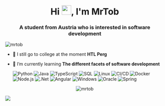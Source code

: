 
<h1 align="center">Hi <img src="https://raw.githubusercontent.com/MartinHeinz/MartinHeinz/master/wave.gif" width="30px">, I'm MrTob</h1>
<h3 align="center">A student from Austria who is interested in software development</h3>

<p align="left"> <img src="https://komarev.com/ghpvc/?username=mrtob" alt="mrtob" /> </p>

- 🔭 I still go to college at the moment **HTL Perg**

- 🌱 I’m currently learning **The different facets of software development**

  ![Python](https://img.shields.io/badge/-Python-000?&logo=python)
  ![Java](https://img.shields.io/badge/-Java-000?&logo=Java&logoColor=007396)
  ![TypeScript](https://img.shields.io/badge/-TypeScript-000?&logo=TypeScript&logoColor=007ACC)
  ![SQL](https://img.shields.io/badge/-SQL-000?&logo=MySQL&logoColor=4479A1)
  ![Linux](https://img.shields.io/badge/-Linux-000?&logo=Linux&logoColor=FCC624)
  ![CI/CD](https://img.shields.io/badge/-CI%2FCD-000?&logo=CircleCI&logoColor=888)
![Docker](https://img.shields.io/badge/-Docker-000?&logo=Docker)
  ![Node.js](https://img.shields.io/badge/-Node.js-000?&logo=node.js)
  ![.Net](https://img.shields.io/badge/-.Net-000?J&logo=.net)
![Angular](https://img.shields.io/badge/-Agular-000?J&logo=angular&logoColor=e80e2b)
![Windows](https://img.shields.io/badge/-Windows-000?J&logo=windows&logoColor=ffffff)
![Oracle](https://img.shields.io/badge/-Oracle-000?J&logo=oracle&logoColor=ffffff)
![Spring](https://img.shields.io/badge/-Spring-000?J&logo=spring&logoColor=1e940c)
 


<p align="center"> <img src="https://github-readme-stats.vercel.app/api?username=mrtob&show_icons=true" alt="mrtob" /> </p>


<a href="https://github.com/mrtob/">
  <img align="center" src="https://github-readme-stats.vercel.app/api/top-langs/?username=mrtob&layout=compact" />
</a>



